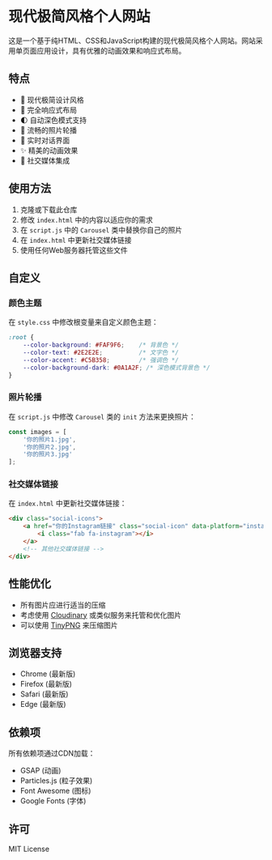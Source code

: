 # 现代极简风格个人网站

这是一个基于纯HTML、CSS和JavaScript构建的现代极简风格个人网站。网站采用单页面应用设计，具有优雅的动画效果和响应式布局。

## 特点

- 🎨 现代极简设计风格
- 📱 完全响应式布局
- 🌓 自动深色模式支持
- 🎠 流畅的照片轮播
- 💬 实时对话界面
- ✨ 精美的动画效果
- 🔗 社交媒体集成

## 使用方法

1. 克隆或下载此仓库
2. 修改 `index.html` 中的内容以适应你的需求
3. 在 `script.js` 中的 `Carousel` 类中替换你自己的照片
4. 在 `index.html` 中更新社交媒体链接
5. 使用任何Web服务器托管这些文件

## 自定义

### 颜色主题

在 `style.css` 中修改根变量来自定义颜色主题：

```css
:root {
    --color-background: #FAF9F6;    /* 背景色 */
    --color-text: #2E2E2E;          /* 文字色 */
    --color-accent: #C5B358;        /* 强调色 */
    --color-background-dark: #0A1A2F; /* 深色模式背景色 */
}
```

### 照片轮播

在 `script.js` 中修改 `Carousel` 类的 `init` 方法来更换照片：

```javascript
const images = [
    '你的照片1.jpg',
    '你的照片2.jpg',
    '你的照片3.jpg'
];
```

### 社交媒体链接

在 `index.html` 中更新社交媒体链接：

```html
<div class="social-icons">
    <a href="你的Instagram链接" class="social-icon" data-platform="instagram">
        <i class="fab fa-instagram"></i>
    </a>
    <!-- 其他社交媒体链接 -->
</div>
```

## 性能优化

- 所有图片应进行适当的压缩
- 考虑使用 [Cloudinary](https://cloudinary.com/) 或类似服务来托管和优化图片
- 可以使用 [TinyPNG](https://tinypng.com/) 来压缩图片

## 浏览器支持

- Chrome (最新版)
- Firefox (最新版)
- Safari (最新版)
- Edge (最新版)

## 依赖项

所有依赖项通过CDN加载：

- GSAP (动画)
- Particles.js (粒子效果)
- Font Awesome (图标)
- Google Fonts (字体)

## 许可

MIT License 
